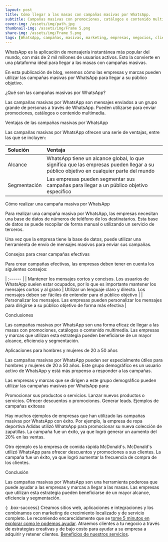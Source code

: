 ```yaml
---
layout: post
title: Cómo llegar a las masas con campañas masivas por WhatsApp.
subtitle: Campañas masivas con promociones, catálogos o contenido multimedia.
cover-img: /assets/img/path.jpg
thumbnail-img: /assets/img/Frame 5.png
share-img: /assets/img/Frame 5.png
tags: [WhatsApp, campañas, masivas, marketing, empresas, negocios, clientes, promociones, catálogos, contenido]
---
```


WhatsApp es la aplicación de mensajería instantánea más popular del mundo, con más de 2 mil millones de usuarios activos. Esto la convierte en una plataforma ideal para llegar a las masas con campañas masivas.

En esta publicación de blog, veremos cómo las empresas y marcas pueden utilizar las campañas masivas por WhatsApp para llegar a su público objetivo.

¿Qué son las campañas masivas por WhatsApp?

Las campañas masivas por WhatsApp son mensajes enviados a un grupo grande de personas a través de WhatsApp. Pueden utilizarse para enviar promociones, catálogos o contenido multimedia.

Ventajas de las campañas masivas por WhatsApp

Las campañas masivas por WhatsApp ofrecen una serie de ventajas, entre las que se incluyen:


| Solución | Ventaja |
| :------ |:--- |
| Alcance| WhatsApp tiene un alcance global, lo que significa que las empresas pueden llegar a su público objetivo en cualquier parte del mundo | Eficiencia | Las campañas masivas por WhatsApp son una forma eficiente de llegar a un gran número de personas con un solo mensaje |
| Segmentación | Las empresas pueden segmentar sus campañas para llegar a un público objetivo específico | 

Cómo realizar una campaña masiva por WhatsApp

Para realizar una campaña masiva por WhatsApp, las empresas necesitan una base de datos de números de teléfono de los destinatarios. Esta base de datos se puede recopilar de forma manual o utilizando un servicio de terceros.

Una vez que la empresa tiene la base de datos, puede utilizar una herramienta de envío de mensajes masivos para enviar sus campañas.

Consejos para crear campañas efectivas

Para crear campañas efectivas, las empresas deben tener en cuenta los siguientes consejos:


| :------ |
| Mantener los mensajes cortos y concisos. Los usuarios de WhatsApp suelen estar ocupados, por lo que es importante mantener los mensajes cortos y al grano | Utilizar un lenguaje claro y directo. Los mensajes deben ser fáciles de entender para el público objetivo | 
| Personalizar los mensajes. Las empresas pueden personalizar los mensajes para dirigirse a su público objetivo de forma más efectiva |

Conclusiones

Las campañas masivas por WhatsApp son una forma eficaz de llegar a las masas con promociones, catálogos o contenido multimedia. Las empresas y marcas que utilizan esta estrategia pueden beneficiarse de un mayor alcance, eficiencia y segmentación.

Aplicaciones para hombres y mujeres de 20 a 50 años

Las campañas masivas por WhatsApp pueden ser especialmente útiles para hombres y mujeres de 20 a 50 años. Este grupo demográfico es un usuario activo de WhatsApp y está más propenso a responder a las campañas.

Las empresas y marcas que se dirigen a este grupo demográfico pueden utilizar las campañas masivas por WhatsApp para:

Promocionar sus productos o servicios.
Lanzar nuevos productos o servicios.
Ofrecer descuentos o promociones.
Generar leads.
Ejemplos de campañas exitosas

Hay muchos ejemplos de empresas que han utilizado las campañas masivas por WhatsApp con éxito. Por ejemplo, la empresa de ropa deportiva Adidas utilizó WhatsApp para promocionar su nueva colección de zapatillas. La campaña fue un éxito, ya que logró generar un aumento del 20% en las ventas.

Otro ejemplo es la empresa de comida rápida McDonald's. McDonald's utilizó WhatsApp para ofrecer descuentos y promociones a sus clientes. La campaña fue un éxito, ya que logró aumentar la frecuencia de compra de los clientes.

Conclusión

Las campañas masivas por WhatsApp son una herramienta poderosa que puede ayudar a las empresas y marcas a llegar a las masas. Las empresas que utilizan esta estrategia pueden beneficiarse de un mayor alcance, eficiencia y segmentación.


{: .box-success}
Creamos sitios web, aplicaciones e integraciones y los combinamos con marketing de crecimiento localizado y de servicio completo. Le recomiendo encarecidamente que se [tome 5 minutos en explorar como le podemos ayudar](https://www.facebook.com/nube.io). Atraemos clientes a tu negocio a través de estrategias creativas y de bajo costo para ayudar a su empresa a adquirir y retener clientes. [Beneficios de nuestros servicios](https://nubelapy.github.io/nube/aboutme/).